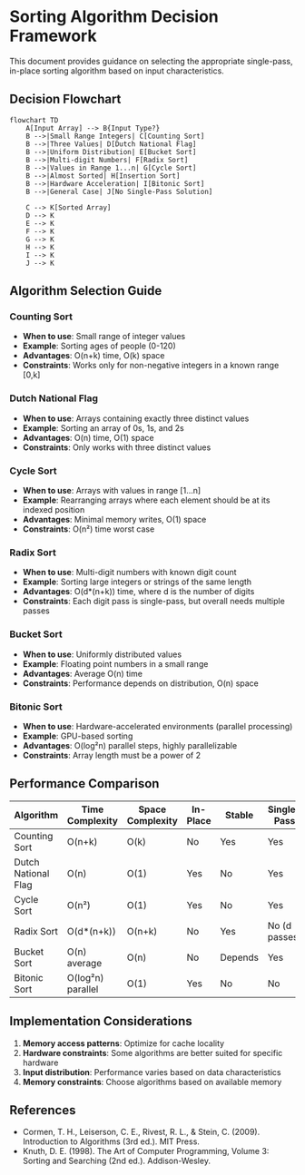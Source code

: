 # Sorting Algorithm Decision Framework

This document provides guidance on selecting the appropriate single-pass, in-place sorting algorithm based on input characteristics.

## Decision Flowchart

```mermaid
flowchart TD
    A[Input Array] --> B{Input Type?}
    B -->|Small Range Integers| C[Counting Sort]
    B -->|Three Values| D[Dutch National Flag]
    B -->|Uniform Distribution| E[Bucket Sort]
    B -->|Multi-digit Numbers| F[Radix Sort]
    B -->|Values in Range 1...n| G[Cycle Sort]
    B -->|Almost Sorted| H[Insertion Sort]
    B -->|Hardware Acceleration| I[Bitonic Sort]
    B -->|General Case| J[No Single-Pass Solution]
    
    C --> K[Sorted Array]
    D --> K
    E --> K
    F --> K
    G --> K
    H --> K
    I --> K
    J --> K
```

## Algorithm Selection Guide

### Counting Sort
- **When to use**: Small range of integer values
- **Example**: Sorting ages of people (0-120)
- **Advantages**: O(n+k) time, O(k) space
- **Constraints**: Works only for non-negative integers in a known range [0,k]

### Dutch National Flag
- **When to use**: Arrays containing exactly three distinct values
- **Example**: Sorting an array of 0s, 1s, and 2s
- **Advantages**: O(n) time, O(1) space
- **Constraints**: Only works with three distinct values

### Cycle Sort
- **When to use**: Arrays with values in range [1...n]
- **Example**: Rearranging arrays where each element should be at its indexed position
- **Advantages**: Minimal memory writes, O(1) space
- **Constraints**: O(n²) time worst case

### Radix Sort
- **When to use**: Multi-digit numbers with known digit count
- **Example**: Sorting large integers or strings of the same length
- **Advantages**: O(d*(n+k)) time, where d is the number of digits
- **Constraints**: Each digit pass is single-pass, but overall needs multiple passes

### Bucket Sort
- **When to use**: Uniformly distributed values
- **Example**: Floating point numbers in a small range
- **Advantages**: Average O(n) time
- **Constraints**: Performance depends on distribution, O(n) space

### Bitonic Sort
- **When to use**: Hardware-accelerated environments (parallel processing)
- **Example**: GPU-based sorting
- **Advantages**: O(log²n) parallel steps, highly parallelizable
- **Constraints**: Array length must be a power of 2

## Performance Comparison

| Algorithm | Time Complexity | Space Complexity | In-Place | Stable | Single-Pass |
|-----------|-----------------|------------------|----------|--------|-------------|
| Counting Sort | O(n+k) | O(k) | No | Yes | Yes |
| Dutch National Flag | O(n) | O(1) | Yes | No | Yes |
| Cycle Sort | O(n²) | O(1) | Yes | No | Yes |
| Radix Sort | O(d*(n+k)) | O(n+k) | No | Yes | No (d passes) |
| Bucket Sort | O(n) average | O(n) | No | Depends | Yes |
| Bitonic Sort | O(log²n) parallel | O(1) | Yes | No | No |

## Implementation Considerations

1. **Memory access patterns**: Optimize for cache locality
2. **Hardware constraints**: Some algorithms are better suited for specific hardware
3. **Input distribution**: Performance varies based on data characteristics
4. **Memory constraints**: Choose algorithms based on available memory

## References

- Cormen, T. H., Leiserson, C. E., Rivest, R. L., & Stein, C. (2009). Introduction to Algorithms (3rd ed.). MIT Press.
- Knuth, D. E. (1998). The Art of Computer Programming, Volume 3: Sorting and Searching (2nd ed.). Addison-Wesley.
